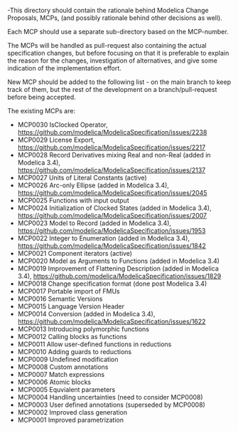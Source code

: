 
-This directory should contain the rationale behind Modelica Change Proposals, MCPs, 
(and possibly rationale behind other decisions as well).

Each MCP should use a separate sub-directory based on the MCP-number.

The MCPs will be handled as pull-request also containing the actual specification changes, but
before focusing on that it is preferable to explain the reason for the changes, investigation of alternatives,
and give some indication of the implementation effort.

New MCP should be added to the following list - on the main branch to keep track of them, 
but the rest of the development on a branch/pull-request before being accepted.

The existing MCPs are:

- MCP0030 IsClocked Operator, https://github.com/modelica/ModelicaSpecification/issues/2238
- MCP0029 License Export, https://github.com/modelica/ModelicaSpecification/issues/2217
- MCP0028 Record Derivatives mixing Real and non-Real (added in Modelica 3.4), https://github.com/modelica/ModelicaSpecification/issues/2137
- MCP0027 Units of Literal Constants (active)
- MCP0026 Arc-only Ellipse (added in Modelica 3.4), https://github.com/modelica/ModelicaSpecification/issues/2045
- MCP0025 Functions with input output
- MCP0024 Initialization of Clocked States (added in Modelica 3.4), https://github.com/modelica/ModelicaSpecification/issues/2007
- MCP0023 Model to Record (added in Modelica 3.4), https://github.com/modelica/ModelicaSpecification/issues/1953
- MCP0022 Integer to Enumeration (added in Modelica 3.4), https://github.com/modelica/ModelicaSpecification/issues/1842
- MCP0021 Component iterators (active)
- MCP0020 Model as Arguments to Functions (added in Modelica 3.4)
- MCP0019 Improvement of Flattening Description (added in Modelica 3.4), https://github.com/modelica/ModelicaSpecification/issues/1829
- MCP0018 Change specification format (done post Modelica 3.4)
- MCP0017 Portable import of FMUs
- MCP0016 Semantic Versions
- MCP0015 Language Version Header
- MCP0014 Conversion (added in Modelica 3.4), https://github.com/modelica/ModelicaSpecification/issues/1622
- MCP0013 Introducing polymorphic functions
- MCP0012 Calling blocks as functions
- MCP0011 Allow user-defined functions in reductions
- MCP0010 Adding guards to reductions
- MCP0009 Undefined modification
- MCP0008 Custom annotations
- MCP0007 Match expressions
- MCP0006 Atomic blocks
- MCP0005 Equvialent parameters 
- MCP0004 Handling uncertainties (need to consider MCP0008)
- MCP0003 User defined annotations (superseded by MCP0008)
- MCP0002 Improved class generation
- MCP0001 Improved parametrization

